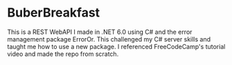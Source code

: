 # BuberBreakfast
This is a REST WebAPI I made in .NET 6.0 using C# and the error management package ErrorOr. This challenged my C# server skills and taught me how to use a new package. I referenced FreeCodeCamp's tutorial video and made the repo from scratch.
